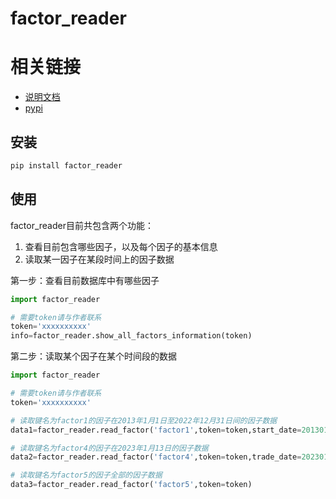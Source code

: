 factor_reader
================

<!-- WARNING: THIS FILE WAS AUTOGENERATED! DO NOT EDIT! -->

# 相关链接

- [说明文档](https://chen-001.github.io/factor_reader/)
- [pypi](https://pypi.org/project/factor-reader/)

## 安装

``` sh
pip install factor_reader
```

## 使用

factor_reader目前共包含两个功能：  
1. 查看目前包含哪些因子，以及每个因子的基本信息  
2. 读取某一因子在某段时间上的因子数据

第一步：查看目前数据库中有哪些因子

``` python
import factor_reader

# 需要token请与作者联系
token='xxxxxxxxxx'  
info=factor_reader.show_all_factors_information(token)
```

第二步：读取某个因子在某个时间段的数据

``` python
import factor_reader

# 需要token请与作者联系
token='xxxxxxxxxx' 

# 读取键名为factor1的因子在2013年1月1日至2022年12月31日间的因子数据
data1=factor_reader.read_factor('factor1',token=token,start_date=20130101,end_date=20221231) 

# 读取键名为factor4的因子在2023年1月13日的因子数据
data2=factor_reader.read_factor('factor4',token=token,trade_date=20230113) 

# 读取键名为factor5的因子全部的因子数据
data3=factor_reader.read_factor('factor5',token=token) 
```
